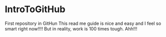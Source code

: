 # IntroToGitHub
First repository in GitHun
This read me guide is nice and easy and I feel so smart right now!!!!
But in reality, work is 100 times tough. Ahh!!! 
